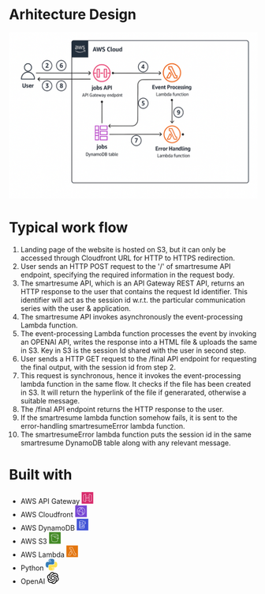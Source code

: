 # Arhitecture Design
![Design](images/ChatGPT_Image_Architecture.png)

# Typical work flow

1. Landing page of the website is hosted on S3, but it can only be accessed through Cloudfront URL for HTTP to HTTPS redirection.
2. User sends an HTTP POST request to the '/' of smartresume API endpoint, specifying the required information in the request body.
3. The smartresume API, which is an API Gateway REST API, returns an HTTP response to the user that contains the request Id identifier. This identifier will act as the session id w.r.t. the particular communication series with the user & application.
4. The smartresume API invokes asynchronously the event-processing Lambda function. 
5. The event-processing Lambda function processes the event by invoking an OPENAI API, writes the response into a HTML file & uploads the same in S3. Key in S3 is the session Id shared with the user in second step.
6. User sends a HTTP GET request to the /final API endpoint for requesting the final output, with the session id from step 2. 
7. This request is synchronous, hence it invokes the event-processing lambda function in the same flow. It checks if the file has been created in S3. It will return the hyperlink of the file if generarated, otherwise a suitable message.
8. The /final API endpoint returns the HTTP response to the user. 
9. If the smartresume lambda function somehow fails, it is sent to the error-handling smartresumeError lambda function. 
10. The smartresumeError lambda function puts the session id in the same smartresume DynamoDB table along with any relevant message.

# Built with

* AWS API Gateway ![AWS API Gateway](images/Aws-Api-Gateway.png)
* AWS Cloudfront ![AWS Cloudfront](images/Aws-Cloudfront.png)
* AWS DynamoDB ![AWS DynamoDB](images/Aws-Dynamodb.png)
* AWS S3 ![AWS S3](images/Aws-S3.png)
* AWS Lambda ![AWS Lambda](images/Aws-Lambda.png)
* Python ![AWS Lambda](images/Python.png)
* OpenAI ![AWS Lambda](images/Openai.png)
